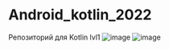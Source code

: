 # Android_kotlin_2022
Репозиторий для Kotlin lvl1
![image](https://user-images.githubusercontent.com/91330928/198901668-38f6d2ad-fd1a-431a-a04e-bb911ce2a93e.png)
![image](https://user-images.githubusercontent.com/91330928/198901655-1caca6fb-0012-4f33-ae2d-4507528f3721.png)
